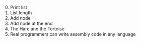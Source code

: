 0. Print list
1. List length
2. Add node
3. Add node at the end
5. The Hare and the Tortoise
6. Real programmers can write assembly code in any language
